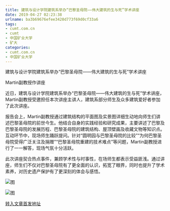 ```yaml
---
title: 建筑与设计学院建筑系举办“巴黎圣母院——伟大建筑的生与死”学术讲座 
date: 2019-04-27 02:23:38
urlname: ba3b69676efee3420d773f69d0cf33a6
tags: 
- cumt.com.cn
- cumt
- 中国矿业大学
- 矿大
categories:
- cumt.com.cn
- 中国矿业大学
---
```


建筑与设计学院建筑系举办“巴黎圣母院——伟大建筑的生与死”学术讲座

Martin副教授作讲座

近日，建筑与设计学院建筑系举办“巴黎圣母院——伟大建筑的生与死”学术讲座，Martin副教授受邀担任本次讲座主讲人，建筑系部分师生及众多建筑爱好者参加了此次讲座。

报告会上，Martin副教授通过建筑结构的平面图及实景图详细生动地向师生们讲述巴黎圣母院的前世今生。他结合自身的实践经验和研究成果，主要讲述了巴黎及巴黎圣母院的发展历程、巴黎圣母院的建筑结构、屋顶壁画及收藏文物等知识点。互动环节中，现场师生踊跃提问。针对“圆明园与巴黎圣母院的比较”“为何巴黎圣母院受得广泛关注及捐赠”“巴黎圣母院重建的技术难点”等问题，Martin副教授进行了一一解答，现场气氛十分活跃。

此次讲座契合热点事件，兼顾学术性与时事性，在场师生都表示受益匪浅。通过讲座，师生们不仅对巴黎圣母院有了更全面的认识，拓宽了眼界，同时也提升了学术素养，对历史遗产保护有了更深刻的体会与感悟。

![图](http://art.cumt.edu.cn/_upload/article/images/59/40/fea9405c45b59b486e982631ae74/9ddb20c2-c195-4315-96f3-d67ba5d8bd12.jpg)

![图](http://art.cumt.edu.cn/_upload/article/images/59/40/fea9405c45b59b486e982631ae74/692b48b3-3fee-4e08-99ad-f661e1123993.jpg)

[转入文章首发地址](http://xwzx.cumt.edu.cn/f3/96/c513a521110/page.htm)